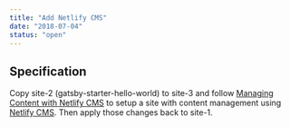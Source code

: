 ```yaml
---
title: "Add Netlify CMS"
date: "2018-07-04"
status: "open"
---
```

## Specification

Copy site-2 (gatsby-starter-hello-world) to site-3 and follow [Managing Content with Netlify CMS](https://www.gatsbyjs.org/docs/netlify-cms/) to setup a site with content management using [Netlify CMS](https://github.com/netlify/netlify-cms). Then apply those changes back to site-1.
